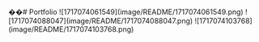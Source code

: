 ��#   P o r t f o l i o 
 
 
 
 ! [ 1 7 1 7 0 7 4 0 6 1 5 4 9 ] ( i m a g e / R E A D M E / 1 7 1 7 0 7 4 0 6 1 5 4 9 . p n g ) 
 
 
 
 ! [ 1 7 1 7 0 7 4 0 8 8 0 4 7 ] ( i m a g e / R E A D M E / 1 7 1 7 0 7 4 0 8 8 0 4 7 . p n g ) 
 
 
 
 ! [ 1 7 1 7 0 7 4 1 0 3 7 6 8 ] ( i m a g e / R E A D M E / 1 7 1 7 0 7 4 1 0 3 7 6 8 . p n g ) 
 
 
